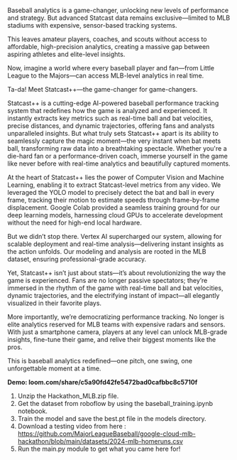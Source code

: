 Baseball analytics is a game-changer, unlocking new levels of performance and strategy. But advanced Statcast data remains exclusive—limited to MLB stadiums with expensive, sensor-based tracking systems.

This leaves amateur players, coaches, and scouts without access to affordable, high-precision analytics, creating a massive gap between aspiring athletes and elite-level insights.

Now, imagine a world where every baseball player and fan—from Little League to the Majors—can access MLB-level analytics in real time.

Ta-da! Meet Statcast++—the game-changer for game-changers.

Statcast++ is a cutting-edge AI-powered baseball performance tracking system that redefines how the game is analyzed and experienced. It instantly extracts key metrics such as real-time ball and bat velocities, precise distances, and dynamic trajectories, offering fans and analysts unparalleled insights. But what truly sets Statcast++ apart is its ability to seamlessly capture the magic moment—the very instant when bat meets ball, transforming raw data into a breathtaking spectacle. Whether you're a die-hard fan or a performance-driven coach, immerse yourself in the game like never before with real-time analytics and beautifully captured moments.

At the heart of Statcast++ lies the power of Computer Vision and Machine Learning, enabling it to extract Statcast-level metrics from any video. We leveraged the YOLO model to precisely detect the bat and ball in every frame, tracking their motion to estimate speeds through frame-by-frame displacement. Google Colab provided a seamless training ground for our deep learning models, harnessing cloud GPUs to accelerate development without the need for high-end local hardware.

But we didn’t stop there. Vertex AI supercharged our system, allowing for scalable deployment and real-time analysis—delivering instant insights as the action unfolds. Our modeling and analysis are rooted in the MLB dataset, ensuring professional-grade accuracy.

Yet, Statcast++ isn’t just about stats—it’s about revolutionizing the way the game is experienced. Fans are no longer passive spectators; they’re immersed in the rhythm of the game with real-time ball and bat velocities, dynamic trajectories, and the electrifying instant of impact—all elegantly visualized in their favorite plays.

More importantly, we’re democratizing performance tracking. No longer is elite analytics reserved for MLB teams with expensive radars and sensors. With just a smartphone camera, players at any level can unlock MLB-grade insights, fine-tune their game, and relive their biggest moments like the pros.

This is baseball analytics redefined—one pitch, one swing, one unforgettable moment at a time.

**Demo: loom.com/share/c5a90fd42fe5472bad0cafbbc8c5710f**

1. Unzip the Hackathon_MLB.zip file.
2. Get the dataset from roboflow by using the baseball_training.ipynb notebook. 
3. Train the model and save the best.pt file in the models directory.
4. Download a testing video from here : https://github.com/MajorLeagueBaseball/google-cloud-mlb-hackathon/blob/main/datasets/2024-mlb-homeruns.csv
5. Run the main.py module to get what you came here for!
